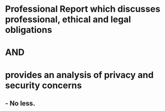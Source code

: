 # Professional Report which discusses professional, ethical and legal obligations
# AND
# provides an analysis of privacy and security concerns
## - No less.
